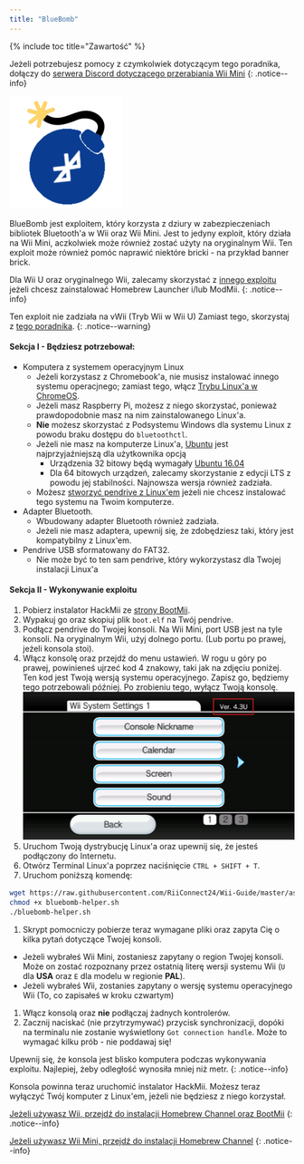 ```yaml
---
title: "BlueBomb"
---
```


{% include toc title="Zawartość" %}

Jeżeli potrzebujesz pomocy z czymkolwiek dotyczącym tego poradnika, dołączy do [serwera Discord dotyczącego przerabiania Wii Mini](https://discord.gg/6ryxnkS)
{: .notice--info}

![BlueBomb](/images/bluebomb.png)

BlueBomb jest exploitem, który korzysta z dziury w zabezpieczeniach bibliotek Bluetooth'a w Wii oraz Wii Mini. Jest to jedyny exploit, który działa na Wii Mini, aczkolwiek może również zostać użyty na oryginalnym Wii. Ten exploit może również pomóc naprawić niektóre bricki - na przykład banner brick.

Dla Wii U oraz oryginalnego Wii, zalecamy skorzystać z [innego exploitu](/get-started) jeżeli chcesz zainstalować Homebrew Launcher i/lub ModMii.
{: .notice--info}

Ten exploit nie zadziała na vWii (Tryb Wii w Wii U) Zamiast tego, skorzystaj z [tego poradnika](https://wiiuguide.xyz/#/vwii-modding).
{: .notice--warning}

#### Sekcja I - Będziesz potrzebował:
- Komputera z systemem operacyjnym Linux
  - Jeżeli korzystasz z Chromebook'a, nie musisz instalować innego systemu operacjnego; zamiast tego, włącz [Trybu Linux'a w ChromeOS](https://support.google.com/chromebook/answer/9145439?hl=pl).
  - Jeżeli masz Raspberry Pi, możesz z niego skorzystać, ponieważ prawdopodobnie masz na nim zainstalowanego Linux'a.
  - **Nie** możesz skorzystać z Podsystemu Windows dla systemu Linux z powodu braku dostępu do `bluetoothctl`.
  - Jeżeli nie masz na komputerze Linux'a, [Ubuntu](https://ubuntu.com/download/desktop) jest najprzyjaźniejszą dla użytkownika opcją
    - Urządzenia 32 bitowy będą wymagały [Ubuntu 16.04](http://releases.ubuntu.com/16.04/)
    - Dla 64 bitowych urządzeń, zalecamy skorzystanie z edycji LTS z powodu jej stabilności. Najnowsza wersja również zadziała.
  - Możesz [stworzyć pendrive z Linux'em](https://ubuntu.com/tutorials/tutorial-create-a-usb-stick-on-windows#1-overview) jeżeli nie chcesz instalować tego systemu na Twoim komputerze.
- Adapter Bluetooth.
  - Wbudowany adapter Bluetooth również zadziała.
  - Jeżeli nie masz adaptera, upewnij się, że zdobędziesz taki, który jest kompatybilny z Linux'em.
- Pendrive USB sformatowany do FAT32.
  - Nie może być to ten sam pendrive, który wykorzystasz dla Twojej instalacji Linux'a

#### Sekcja II - Wykonywanie exploitu
1. Pobierz instalator HackMii ze [strony BootMii](https://bootmii.org/download/).
1. Wypakuj go oraz skopiuj plik `boot.elf` na Twój pendrive.
1. Podłącz pendrive do Twojej konsoli. Na Wii Mini, port USB jest na tyle konsoli. Na oryginalnym Wii, użyj dolnego portu. (Lub portu po prawej, jeżeli konsola stoi).
1. Włącz konsolę oraz przejdź do menu ustawień. W rogu u góry po prawej, powinieneś ujrzeć kod 4 znakowy, taki jak na zdjęciu poniżej. Ten kod jest Twoją wersją systemu operacyjnego. Zapisz go, będziemy tego potrzebowali później. Po zrobieniu tego, wyłącz Twoją konsolę. ![SystemMenuVersion](/images/Wii/SystemMenuVersion.png)
1. Uruchom Twoją dystrybucję Linux'a oraz upewnij się, że jesteś podłączony do Internetu.
1. Otwórz Terminal Linux'a poprzez naciśnięcie `CTRL + SHIFT + T`.
1. Uruchom poniższą komendę:
```bash
wget https://raw.githubusercontent.com/RiiConnect24/Wii-Guide/master/assets/files/bluebomb-helper.sh
chmod +x bluebomb-helper.sh
./bluebomb-helper.sh
```
1. Skrypt pomocniczy pobierze teraz wymagane pliki oraz zapyta Cię o kilka pytań dotyczące Twojej konsoli.
  - Jeżeli wybrałeś Wii Mini, zostaniesz zapytany o region Twojej konsoli. Może on zostać rozpoznany przez ostatnią literę wersji systemu Wii (`U` dla **USA** oraz `E` dla modelu w regionie **PAL**).
  - Jeżeli wybrałeś Wii, zostanies zapytany o wersję systemu operacyjnego Wii (To, co zapisałeś w kroku czwartym)
1. Włącz konsolą oraz **nie** podłączaj żadnych kontrolerów.
1. Zacznij naciskać (nie przytrzymywać) przycisk synchronizacji, dopóki na terminalu nie zostanie wyświetlony `Got connection handle`. Może to wymagać kilku prób - nie poddawaj się!

Upewnij się, że konsola jest blisko komputera podczas wykonywania exploitu. Najlepiej, żeby odległość wynosiła mniej niż metr.
{: .notice--info}

Konsola powinna teraz uruchomić instalator HackMii. Możesz teraz wyłączyć Twój komputer z Linux'em, jeżeli nie będziesz z niego korzystał.

[Jeżeli używasz Wii, przejdź do instalacji Homebrew Channel oraz BootMii](hbc)
{: .notice--info}

[Jeżeli używasz Wii Mini, przejdź do instalacji Homebrew Channel](hbc-mini)
{: .notice--info}
